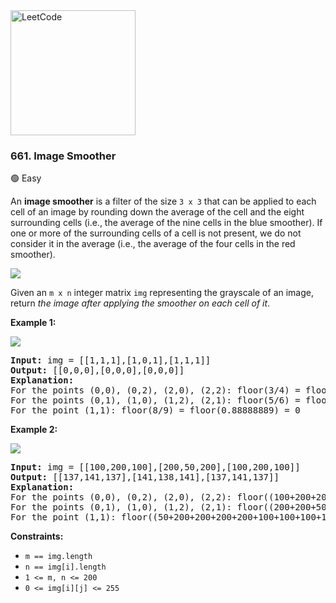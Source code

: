 <a href="https://leetcode.com/problems/image-smoother/">
    <img src="/leetcode-logo.png" style="width:200px" alt="LeetCode"/>
</a>

### 661. Image Smoother

:green_circle: Easy

An __image smoother__ is a filter of the size `3 x 3` that can be applied to each cell of 
an image by rounding down the average of the cell and the eight surrounding cells 
(i.e., the average of the nine cells in the blue smoother). If one or more of 
the surrounding cells of a cell is not present, we do not consider it in the average 
(i.e., the average of the four cells in the red smoother).

![](https://assets.leetcode.com/uploads/2021/05/03/smoother-grid.jpg)

Given an `m x n` integer matrix `img` representing the grayscale of an image, 
return _the image after applying the smoother on each cell of it_.

__Example 1:__

![](https://assets.leetcode.com/uploads/2021/05/03/smooth-grid.jpg)

<pre>
<b>Input:</b> img = [[1,1,1],[1,0,1],[1,1,1]]
<b>Output:</b> [[0,0,0],[0,0,0],[0,0,0]]
<b>Explanation:</b>
For the points (0,0), (0,2), (2,0), (2,2): floor(3/4) = floor(0.75) = 0
For the points (0,1), (1,0), (1,2), (2,1): floor(5/6) = floor(0.83333333) = 0
For the point (1,1): floor(8/9) = floor(0.88888889) = 0
</pre>

__Example 2:__

![](https://assets.leetcode.com/uploads/2021/05/03/smooth2-grid.jpg)

<pre>
<b>Input:</b> img = [[100,200,100],[200,50,200],[100,200,100]]
<b>Output:</b> [[137,141,137],[141,138,141],[137,141,137]]
<b>Explanation:</b>
For the points (0,0), (0,2), (2,0), (2,2): floor((100+200+200+50)/4) = floor(137.5) = 137
For the points (0,1), (1,0), (1,2), (2,1): floor((200+200+50+200+100+100)/6) = floor(141.666667) = 141
For the point (1,1): floor((50+200+200+200+200+100+100+100+100)/9) = floor(138.888889) = 138
</pre>

__Constraints:__

* `m == img.length`
* `n == img[i].length`
* `1 <= m, n <= 200`
* `0 <= img[i][j] <= 255`
